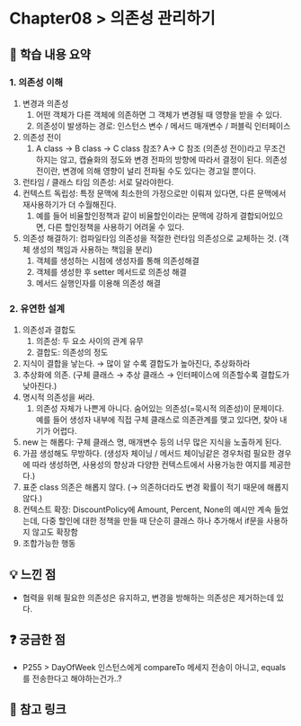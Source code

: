 # Chapter08 > 의존성 관리하기

## 📌 학습 내용 요약

### 1. 의존성 이해
   1. 변경과 의존성
      1. 어떤 객체가 다른 객체에 의존하면 그 객체가 변경될 때 영향을 받을 수 있다.
      2. 의존성이 발생하는 경로: 인스턴스 변수 / 메서드 매개변수 / 퍼블릭 인터페이스
   2. 의존성 전이
      1. A class → B class → C class 참조?  A→ C 참조 (의존성 전이)라고 무조건 하지는 않고, 캡슐화의 정도와 변경 전파의 방향에 따라서 결정이 된다. 
         의존성 전이란, 변경에 의해 영향이 널리 전파될 수도 있다는 경고일 뿐이다.
   3. 런타임 / 클래스 타임 의존성: 서로 달라야한다.
   4. 컨텍스트 독립성: 특정 문맥에 최소한의 가정으로만 이뤄져 있다면, 다른 문맥에서 재사용하기가 더 수월해진다. 
      1. 예를 들어 비율할인정책과 같이 비율할인이라는 문맥에 강하게 결합되어있으면, 다른 할인정책을 사용하기 어려울 수 있다.
   5. 의존성 해결하기: 컴파일타임 의존성을 적절한 런타임 의존성으로 교체하는 것.
      (객체 생성의 책임과 사용하는 책임을 분리)
      1. 객체를 생성하는 시점에 생성자를 통해 의존성해결
      2. 객체를 생성한 후 setter 메서드로 의존성 해결
      3. 메서드 실행인자를 이용해 의존성 해결
### 2. 유연한 설계
   1. 의존성과 결합도
      1. 의존성: 두 요소 사이의 관계 유무
      2. 결합도: 의존성의 정도
   2. 지식이 결합을 낳는다. → 많이 알 수록 결합도가 높아진다, 추상화하라
   3. 추상화에 의존. (구체 클래스 → 추상 클래스 → 인터페이스에 의존할수록 결합도가 낮아진다.)
   4. 명시적 의존성을 써라.
      1. 의존성 자체가 나쁜게 아니다. 숨어있는 의존성(=묵시적 의존성)이 문제이다.  예를 들어 생성자 내부에 직접 구체 클래스로 의존관계를 맺고 있다면, 찾아 내기가 어렵다.
   5. new 는 해롭다: 구체 클래스 명, 매개변수 등의 너무 많은 지식을 노출하게 된다.
   6. 가끔 생성해도 무방하다. (생성자 체이닝 / 메서드 체이닝같은 경우처럼 필요한 경우에 따라 생성하면, 사용성의 향상과 다양한 컨텍스트에서 사용가능한 여지를 제공한다.)
   7. 표준 class 의존은 해롭지 않다. (→ 의존하더라도 변경 확률이 적기 때문에 해롭지 않다.)
   8. 컨텍스트 확장: DiscountPolicy에 Amount, Percent, None의 예시만 계속 들었는데, 다중 할인에 대한 정책을 만들 때 단순히 클래스 하나 추가해서 if문을 사용하지 않고도 확장함
   9. 조합가능한 행동

## 💡 느낀 점

* 협력을 위해 필요한 의존성은 유지하고, 변경을 방해하는 의존성은 제거하는데 있다.

  

## ❓ 궁금한 점

- P255 > DayOfWeek 인스턴스에게 compareTo 메세지 전송이 아니고, equals 를 전송한다고 해야하는건가..? 



## 🔗 참고 링크

